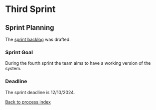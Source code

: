 # Third Sprint

## Sprint Planning

The [sprint backlog](fourth_sprint_backlog.md) was drafted.

### Sprint Goal

During the fourth sprint the team aims to have a working version of the system.

### Deadline

The sprint deadline is 12/10/2024.

[Back to process index](../../index.md)
